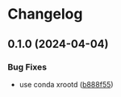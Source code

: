 # Changelog

## 0.1.0 (2024-04-04)


### Bug Fixes

* use conda xrootd ([b888f55](https://github.com/snakemake/snakemake-storage-plugin-xrootd/commit/b888f5550ec0baccddc4eb95a8f2c557805266c9))
